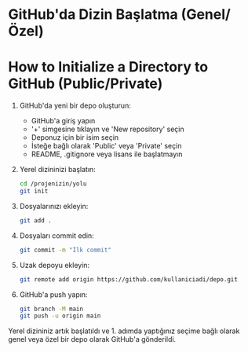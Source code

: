 # GitHub'da Dizin Başlatma (Genel/Özel)
# How to Initialize a Directory to GitHub (Public/Private)

1. GitHub'da yeni bir depo oluşturun:
   - GitHub'a giriş yapın
   - '+' simgesine tıklayın ve 'New repository' seçin
   - Deponuz için bir isim seçin
   - İsteğe bağlı olarak 'Public' veya 'Private' seçin
   - README, .gitignore veya lisans ile başlatmayın

2. Yerel dizininizi başlatın:
   ```bash
   cd /projenizin/yolu
   git init
   ```

3. Dosyalarınızı ekleyin:
   ```bash
   git add .
   ```

4. Dosyaları commit edin:
   ```bash
   git commit -m "İlk commit"
   ```

5. Uzak depoyu ekleyin:
   ```bash
   git remote add origin https://github.com/kullaniciadi/depo.git
   ```

6. GitHub'a push yapın:
   ```bash
   git branch -M main
   git push -u origin main
   ```

Yerel dizininiz artık başlatıldı ve 1. adımda yaptığınız seçime bağlı olarak genel veya özel bir depo olarak GitHub'a gönderildi.
